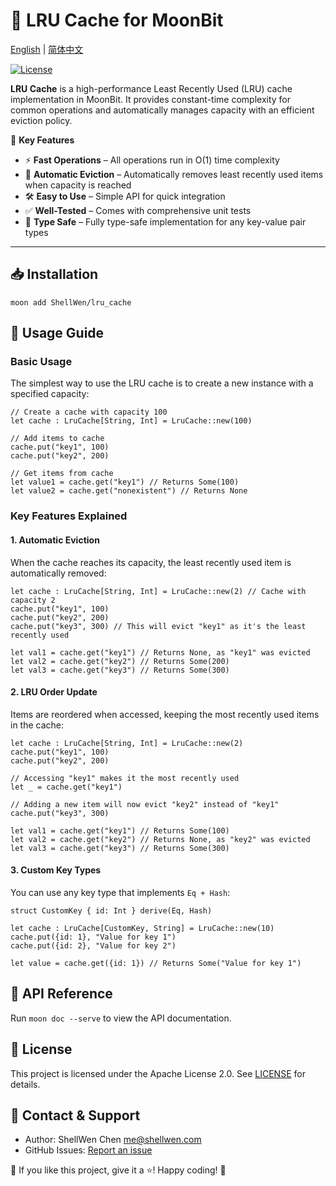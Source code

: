 # 🧠 LRU Cache for MoonBit

[English](https://github.com/ShellWen/lru-cache-mbt/blob/master/README.md) | [简体中文](https://github.com/ShellWen/lru-cache-mbt/blob/master/README_zh_CN.md)

[![License](https://img.shields.io/github/license/ShellWen/lru-cache-mbt)](LICENSE)

**LRU Cache** is a high-performance Least Recently Used (LRU) cache implementation in MoonBit. It provides constant-time complexity for common operations and automatically manages capacity with an efficient eviction policy.

🚀 **Key Features**

- ⚡ **Fast Operations** – All operations run in O(1) time complexity
- 🔄 **Automatic Eviction** – Automatically removes least recently used items when capacity is reached
- 🛠 **Easy to Use** – Simple API for quick integration
- ✅ **Well-Tested** – Comes with comprehensive unit tests
- 🔧 **Type Safe** – Fully type-safe implementation for any key-value pair types

---

## 📥 Installation

```
moon add ShellWen/lru_cache
```

## 🚀 Usage Guide

### Basic Usage

The simplest way to use the LRU cache is to create a new instance with a specified capacity:

```moonbit
// Create a cache with capacity 100
let cache : LruCache[String, Int] = LruCache::new(100)

// Add items to cache
cache.put("key1", 100)
cache.put("key2", 200)

// Get items from cache
let value1 = cache.get("key1") // Returns Some(100)
let value2 = cache.get("nonexistent") // Returns None
```

### Key Features Explained

#### 1. Automatic Eviction

When the cache reaches its capacity, the least recently used item is automatically removed:

```moonbit
let cache : LruCache[String, Int] = LruCache::new(2) // Cache with capacity 2
cache.put("key1", 100)
cache.put("key2", 200)
cache.put("key3", 300) // This will evict "key1" as it's the least recently used

let val1 = cache.get("key1") // Returns None, as "key1" was evicted
let val2 = cache.get("key2") // Returns Some(200)
let val3 = cache.get("key3") // Returns Some(300)
```

#### 2. LRU Order Update

Items are reordered when accessed, keeping the most recently used items in the cache:

```moonbit
let cache : LruCache[String, Int] = LruCache::new(2)
cache.put("key1", 100)
cache.put("key2", 200)

// Accessing "key1" makes it the most recently used
let _ = cache.get("key1")

// Adding a new item will now evict "key2" instead of "key1"
cache.put("key3", 300)

let val1 = cache.get("key1") // Returns Some(100)
let val2 = cache.get("key2") // Returns None, as "key2" was evicted
let val3 = cache.get("key3") // Returns Some(300)
```

#### 3. Custom Key Types

You can use any key type that implements `Eq + Hash`:

```moonbit
struct CustomKey { id: Int } derive(Eq, Hash)

let cache : LruCache[CustomKey, String] = LruCache::new(10)
cache.put({id: 1}, "Value for key 1")
cache.put({id: 2}, "Value for key 2")

let value = cache.get({id: 1}) // Returns Some("Value for key 1")
```

## 📖 API Reference

Run `moon doc --serve` to view the API documentation.

## 📜 License

This project is licensed under the Apache License 2.0. See [LICENSE](https://github.com/ShellWen/lru-cache-mbt/blob/master/LICENSE) for details.

## 📢 Contact & Support

- Author: ShellWen Chen <me@shellwen.com>
- GitHub Issues: [Report an issue](https://github.com/ShellWen/lru-cache-mbt/issues)

👋 If you like this project, give it a ⭐! Happy coding! 🚀
